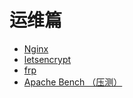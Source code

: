 # 运维篇

* [Nginx](Nginx/README.md)
* [letsencrypt](letsencrypt/README.md)
* [frp](frp/README.md)
* [Apache Bench （压测）](ApacheBench/README.md)
